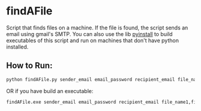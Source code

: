 # findAFile
Script that finds files on a machine. If the file is found, the script sends an email using gmail's SMTP.
You can also use the lib [pyinstall][pyinstaller] to build executables of this script and run on machines that don't have python installed. 

## How to Run:
```bash
python findAFile.py sender_email email_password recipient_email file_name1,file_name2... 
``` 
OR if you have build an executable:
```bash
findAFile.exe sender_email email_password recipient_email file_name1,file_name2... 
```

[pyinstaller]: https://www.pyinstaller.org/